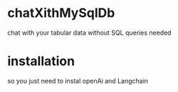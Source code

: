 # chatXithMySqlDb

chat with your tabular data without SQL queries needed

# installation

so you just need to instal openAi and Langchain
